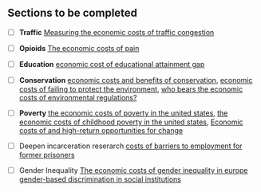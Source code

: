 ## Sections to be completed

- [ ] **Traffic** [Measuring the economic costs of traffic congestion](http://ieeexplore.ieee.org/document/7980471/?reload=true)
- [ ] **Opioids** [The economic costs of pain](https://www.ncbi.nlm.nih.gov/books/NBK92521/)
- [ ] **Education** [economic cost of educational attainment gap](https://www.mckinsey.com/industries/social-sector/our-insights/the-economic-cost-of-the-us-education-gap)
- [ ] **Conservation** [economic costs and benefits of conservation](http://journals.plos.org/plosbiology/article?id=10.1371/journal.pbio.0040360), [economic costs of failing to protect the environment](https://www.camecon.com/news/872/), [who bears the economic costs of environmental regulations?](https://works.bepress.com/don_fullerton/80/)
- [ ] **Poverty** [the economic costs of poverty in the united states](https://www.americanprogress.org/issues/poverty/reports/2007/01/24/2450/the-economic-costs-of-poverty/), [the economic costs of childhood poverty in the united states](http://home.uchicago.edu/ludwigj/papers/HolzerEtAlChildhoodPoverty.pdf), [Economic costs of  and high-return opportunities for change](https://obamawhitehouse.archives.gov/sites/default/files/docs/mbk_report_final_update1.pdf)
- [ ] Deepen incarceration reserarch [costs of barriers to employment for former prisoners](http://cepr.net/publications/reports/the-price-we-pay-economic-costs-of-barriers-to-employment-for-former-prisoners-and-people-convicted-of-felonies)
- [ ] Gender Inequality [The economic costs of gender inequality in europe](https://www.ceps.eu/publications/inef%EF%AC%81cient-inequality-economic-costs-gender-inequality-europe) [gender-based discrimination in social institutions](https://www.oecd.org/dev/development-gender/SIGI_cost_final.pdf)


